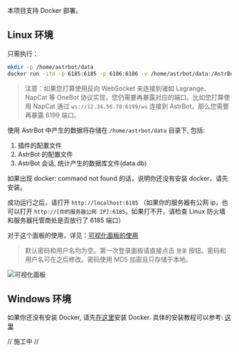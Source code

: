本项目支持 Docker 部署。

## Linux 环境

只需执行：

```bash
mkdir -p /home/astrbot/data
docker run -itd -p 6185:6185 -p 6186:6186 -v /home/astrbot/data:/AstrBot/data --name astrbot soulter/astrbot:latest
```

> 注意：如果您打算使用反向 WebSocket 来连接到诸如 Lagrange、NapCat 等 OneBot 协议实现，您仍需要再暴露对应的端口。比如您打算使用 NapCat 通过 `ws://12.34.56.78:6199/ws` 连接到 AstrBot，那么您需要再暴露 6199 端口。

使用 AstrBot 中产生的数据将存储在 `/home/astrbot/data` 目录下, 包括: 
1. 插件的配置文件
2. AstrBot 的配置文件
3. AstrBot 会话, 统计产生的数据库文件(data.db)

如果出现 docker: command not found 的话，说明你还没有安装 docker，请先安装。

成功运行之后，请打开 `http://localhost:6185` （如果你的服务器有公网 ip，也可以打开 `http://[你的服务器公网 IP]:6185`。如果打不开，请检查 Linux 防火墙和服务器托管商处是否放行了 6185 端口）

对于这个面板的使用，详见：[可视化面板的使用](../使用/可视化面板)

> 默认密码和用户名均为空。第一次登录面板请直接点击 `登录` 按钮。密码和用户名可在之后修改。密码使用 MD5 加密且只存储于本地。

![可视化面板](image.png)

## Windows 环境

如果你还没有安装 Docker, 请先[在这里](https://desktop.docker.com/win/main/amd64/Docker%20Desktop%20Installer.exe?utm_source=docker&utm_medium=webreferral&utm_campaign=dd-smartbutton&utm_location=module)安装 Docker. 具体的安装教程可以参考: [这里](https://learn.microsoft.com/zh-cn/virtualization/windowscontainers/quick-start/set-up-environment?tabs=dockerce#windows-10-and-11-1)

// 施工中 //

